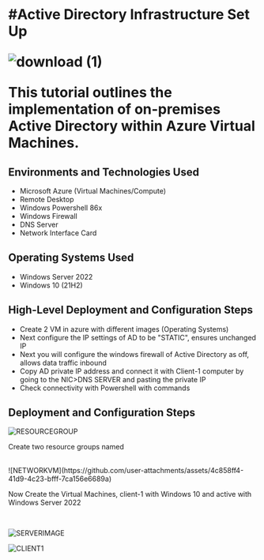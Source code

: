 <h1>#Active Directory Infrastructure Set Up 

<p align="center">
  
![download (1)](https://github.com/user-attachments/assets/07458653-d995-4134-98ce-f9a2854ea0eb)

</p>

This tutorial outlines the implementation of on-premises Active Directory within Azure Virtual Machines.<br />

<h2>Environments and Technologies Used</h2>

- Microsoft Azure (Virtual Machines/Compute)
- Remote Desktop
- Windows Powershell 86x
- Windows Firewall
- DNS Server
- Network Interface Card

<h2>Operating Systems Used </h2>

- Windows Server 2022
- Windows 10 (21H2)

<h2>High-Level Deployment and Configuration Steps</h2>

- Create 2 VM in azure with different images (Operating Systems)
- Next configure the IP settings of AD to be "STATIC", ensures unchanged IP
- Next you will configure the windows firewall of Active Directory as off, allows data traffic inbound
- Copy AD private IP address and connect it with Client-1 computer by going to the NIC>DNS SERVER and pasting the private IP
- Check connectivity with Powershell with commands 

<h2>Deployment and Configuration Steps</h2>

![RESOURCEGROUP](https://github.com/user-attachments/assets/6c276e64-4f97-41b1-aabc-b64e560375a7)

<P>Create two resource groups named</P>
</p>

<br />
![NETWORKVM](https://github.com/user-attachments/assets/4c858ff4-41d9-4c23-bfff-7ca156e6689a)


<p>
Now Create the Virtual Machines, client-1 with Windows 10 and active with Windows Server 2022
</p>
<br />

![SERVERIMAGE](https://github.com/user-attachments/assets/e59705ff-b27b-42b3-96b0-b5ff59d826b5)


![CLIENT1](https://github.com/user-attachments/assets/92e197e6-2861-4eb7-84e5-7eee1a2a3477)

<br />

<p>

</p>
<br />
